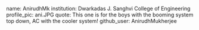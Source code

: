 name: AnirudhMk
institution: Dwarkadas J. Sanghvi College of Engineering
profile_pic: ani.JPG
quote: This one is for the boys with the booming system top down, AC with the cooler system!
github_user: AnirudhMukherjee